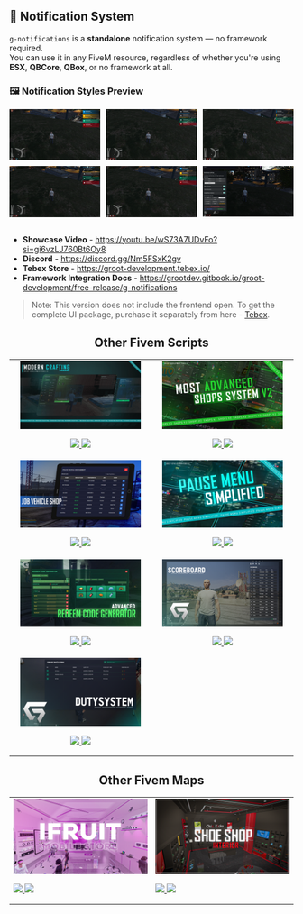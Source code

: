 ## 🔔 Notification System

`g-notifications` is a **standalone** notification system — no framework required.  
You can use it in any FiveM resource, regardless of whether you're using **ESX**, **QBCore**, **QBox**, or no framework at all.

<h3>🖼️ Notification Styles Preview</h3>

<div style="display: grid; grid-template-columns: repeat(3, 1fr); gap: 10px;">
  <img src="./imgs/2.webp" style="width: 100%;" />
  <img src="./imgs/3.webp" style="width: 100%;" />
  <img src="./imgs/4.webp" style="width: 100%;" />
  <img src="./imgs/5.webp" style="width: 100%;" />
  <img src="./imgs/image.webp" style="width: 100%;" />
  <img src="./imgs/6.png" style="width: 100%;" />
</div>

</br>

* **Showcase Video** - https://youtu.be/wS73A7UDvFo?si=gi6vzLJ760Bt6Oy8
* **Discord** - https://discord.gg/Nm5FSxK2gv
* **Tebex Store** - https://groot-development.tebex.io/
* **Framework Integration Docs** - https://grootdev.gitbook.io/groot-development/free-release/g-notifications

> Note: This version does not include the frontend open. To get the complete UI package, purchase it separately from here - [Tebex](https://groot-development.tebex.io/package/6838310).

<h2 align="center">Other Fivem Scripts</h2>
 
<div align="center">
  <table>
    <tr>
      <td align="center" width="50%">
        <img src="./imgs/g-crafting.png" width="90%">
        <p>
          <a href="https://groot-development.tebex.io/package/6537318" target="_blank">
            <img src="https://img.shields.io/badge/Tebex-Buy%20Now-blue?style=for-the-badge&logo=shopify" />
          </a>
          <a href="https://forum.cfx.re/t/modern-crafting/5283442?u=grootx_development" target="_blank">
            <img src="https://img.shields.io/badge/CFX-Forum-orange?style=for-the-badge&logo=rocketchat" />
          </a>
        </p>
      </td>
      <td align="center" width="50%">
        <img src="./imgs/g-shops-v2.png" width="90%">
        <p>
          <a href="https://groot-development.tebex.io/package/6746638" target="_blank">
            <img src="https://img.shields.io/badge/Tebex-Buy%20Now-blue?style=for-the-badge&logo=shopify" />
          </a>
          <a href="https://forum.cfx.re/t/advanced-shops-v2-qb-qbox-esx-fivem-shops-with-coupons-passwords-checkout-item-selling/5315783?u=grootx_development" target="_blank">
            <img src="https://img.shields.io/badge/CFX-Forum-orange?style=for-the-badge&logo=rocketchat" />
          </a>
        </p>
      </td>
    </tr>
    <tr>
      <td align="center">
        <img src="./imgs/g-job-vehicle-shop.png" width="90%">
        <p>
          <a href="https://groot-development.tebex.io/package/6392242" target="_blank">
            <img src="https://img.shields.io/badge/Tebex-Buy%20Now-blue?style=for-the-badge&logo=shopify" />
          </a>
          <a href="https://forum.cfx.re/t/esx-qbcore-job-vehicle-shop-management-panel-discord-log/5255688?u=grootx_development" target="_blank">
            <img src="https://img.shields.io/badge/CFX-Forum-orange?style=for-the-badge&logo=rocketchat" />
          </a>
        </p>
      </td>
      <td align="center">
        <img src="./imgs/g-pausemenu-simplified.png" width="90%">
        <p>
          <a href="https://groot-development.tebex.io/package/pausemenu-simplified-escrow" target="_blank">
            <img src="https://img.shields.io/badge/Tebex-Buy%20Now-blue?style=for-the-badge&logo=shopify" />
          </a>
          <a href="https://forum.cfx.re/t/fivem-pause-menu-simplified-in-game-announcement-patch-creator/5322908?u=grootx_development" target="_blank">
            <img src="https://img.shields.io/badge/CFX-Forum-orange?style=for-the-badge&logo=rocketchat" />
          </a>
        </p>
      </td>
    </tr>
    <tr>
      <td align="center">
        <img src="./imgs/g-redeem-code-yt.jpg" width="90%">
        <p>
          <a href="https://groot-development.tebex.io/package/6422519" target="_blank">
            <img src="https://img.shields.io/badge/Tebex-Buy%20Now-blue?style=for-the-badge&logo=shopify" />
          </a>
          <a href="https://forum.cfx.re/t/esx-qbcore-advance-redeem-code-generator-direct-to-user-delete-edit-enable-disable/5260685?u=grootx_development" target="_blank">
            <img src="https://img.shields.io/badge/CFX-Forum-orange?style=for-the-badge&logo=rocketchat" />
          </a>
        </p>
      </td>
      <td align="center">
        <img src="./imgs/g-scoreboardV2.png" width="90%">
        <p>
          <a href="https://groot-development.tebex.io/package/6366086" target="_blank">
            <img src="https://img.shields.io/badge/Tebex-Buy%20Now-blue?style=for-the-badge&logo=shopify" />
          </a>
          <a href="https://forum.cfx.re/t/advanced-scoreboard-with-player-information-and-job-counts-and-heists/5250737?u=grootx_development" target="_blank">
            <img src="https://img.shields.io/badge/CFX-Forum-orange?style=for-the-badge&logo=rocketchat" />
          </a>
        </p>
      </td>
    </tr>
    <tr>
      <td align="center">
        <img src="./imgs/g-duty.png" width="90%">
        <p>
          <a href="https://groot-development.tebex.io/package/6337446" target="_blank">
            <img src="https://img.shields.io/badge/Tebex-Buy%20Now-blue?style=for-the-badge&logo=shopify" />
          </a>
          <a href="https://forum.cfx.re/t/paid-esx-duty-script-delete-reset/5245742?u=grootx_development" target="_blank">
            <img src="https://img.shields.io/badge/CFX-Forum-orange?style=for-the-badge&logo=rocketchat" />
          </a>
        </p>
      </td>
      <td></td>
    </tr>
  </table>
</div>

<h2 align="center">Other Fivem Maps</h2>

<div align="center">
  <table>
    <tr>
      <td>
        <img src="./imgs/g-ifruit.png" width="100%">
        <p>
          <a href="https://groot-development.tebex.io/package/6705211" target="_blank">
            <img src="https://img.shields.io/badge/Tebex-Buy%20Now-blue?style=for-the-badge&logo=shopify" />
          </a>
          <a href="https://forum.cfx.re/t/paid-mobile-store-mlo-scirpt/5310483?u=grootx_development" target="_blank">
            <img src="https://img.shields.io/badge/CFX-Forum-orange?style=for-the-badge&logo=rocketchat" />
          </a>
        </p>
      </td>
      <td>
        <img src="./imgs/g_shoeshop.png" width="100%">
        <p>
          <a href="https://groot-development.tebex.io/package/6645346" target="_blank">
            <img src="https://img.shields.io/badge/Tebex-Buy%20Now-blue?style=for-the-badge&logo=shopify" />
          </a>
          <a href="https://forum.cfx.re/t/mlo-chic-kicks-modern-shoe-shop/5302282?u=grootx_development" target="_blank">
            <img src="https://img.shields.io/badge/CFX-Forum-orange?style=for-the-badge&logo=rocketchat" />
          </a>
        </p>
      </td>
    </tr>
  </table>
</div>
